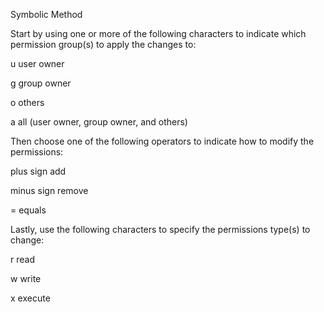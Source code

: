 Symbolic Method

Start by using one or more of the following characters to indicate which permission group(s) to apply the changes to:

u	user owner

g	group owner

o	others

a	all (user owner, group owner, and others)

‌⁠​​⁠Then choose one of the following operators to indicate how to modify the permissions:

plus sign	add

minus sign remove

=	equals

Lastly, use the following characters to specify the permissions type(s) to change:

r	read

w	write

x	execute
